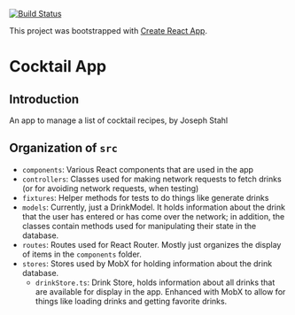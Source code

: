 [![Build Status](https://travis-ci.org/josephst/cocktail-list.svg?branch=master)](https://travis-ci.org/josephst/cocktail-list)

This project was bootstrapped with [Create React App](https://github.com/facebookincubator/create-react-app).

# Cocktail App

## Introduction

An app to manage a list of cocktail recipes, by Joseph Stahl

## Organization of `src`

- `components`: Various React components that are used in the app
- `controllers`: Classes used for making network requests to fetch drinks (or for avoiding network requests, when testing)
- `fixtures`: Helper methods for tests to do things like generate drinks
- `models`: Currently, just a DrinkModel. It holds information about the drink that the user has entered or has come over the network; in addition, the classes contain methods used for manipulating their state in the database.
- `routes`: Routes used for React Router. Mostly just organizes the display of items in the `components` folder.
- `stores`: Stores used by MobX for holding information about the drink database. 
  - `drinkStore.ts`: Drink Store, holds information about all drinks that are available for display in the app. Enhanced with MobX to allow for things like loading drinks and getting favorite drinks.